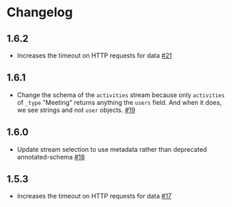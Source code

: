 # Changelog

## 1.6.2
  * Increases the timeout on HTTP requests for data [#21](https://github.com/singer-io/tap-closeio/pull/21)

## 1.6.1
  * Change the schema of the `activities` stream because only `activities`
    of `_type` "Meeting" returns anything the `users` field. And when it
    does, we see strings and not `user` objects.
    [#19](https://github.com/singer-io/tap-closeio/pull/19)

## 1.6.0
  * Update stream selection to use metadata rather than deprecated annotated-schema [#18](https://github.com/singer-io/tap-closeio/pull/18)

## 1.5.3
  * Increases the timeout on HTTP requests for data [#17](https://github.com/singer-io/tap-closeio/pull/17)
